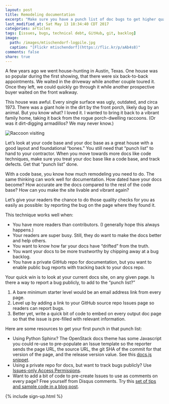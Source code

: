 ```yaml
---
layout: post
title: Remodeling documentation
excerpt: "Make sure you have a punch list of doc bugs to get higher quality results."
last_modified_at: Sat May 13 18:34:40 CDT 2017
categories: articles
tags: [issues, bugs, technical debt, GitHub, git, backlog]
image:
  path: /images/mtischendorf-logpile.jpg
  caption: "[Flickr mtischendorf](https://flic.kr/p/aAb4s8)"
comments: false
share: true
---
```


A few years ago we went house-hunting in Austin, Texas. One house was so popular during the first showing, that there were six back-to-back appointments. We waited in the driveway while another couple toured it. Once they left, we could quickly go through it while another prospective buyer waited on the front walkway.

This house was awful. Every single surface was ugly, outdated, and circa 1973. There was a giant hole in the dirt by the front porch, likely dug by an animal. But you know what? I loved it. I wanted to bring it back to a vibrant family home, taking it back from the rogue porch-dwelling raccoons. (Or was it dirt-digging armadillos? We may never know.)

![Raccoon visiting](../../images/trikersticks-raccoon.jpg "Raccoon visiting")

Let’s look at your code base and your doc base as a great house with a good layout and foundational “bones.” You still need that “punch list” to hand to your contractor. When you move towards more docs like code techniques, make sure you treat your doc base like a code base, and track defects. Get that “punch list” done.

With a code base, you know how much remodeling you need to do. The same thinking can work well for documentation. How dated have your docs become? How accurate are the docs compared to the rest of the code base? How can you make the site livable and vibrant again?

Let’s give your readers the chance to do those quality checks for you as easily as possible: by reporting the bug on the page where they found it.

This technique works well when:

* You have more readers than contributors. (I generally hope this always happens.)
* Your readers are super busy. Still, they do want to make the docs better and help others.
* You want to know how far your docs have “drifted” from the truth.
* You want your docs to be more trustworthy by chipping away at a bug backlog.
* You have a private GitHub repo for documentation, but you want to enable public bug reports with tracking back to your docs repo.

Your quick win is to look at your current docs site, on any given page. Is there a way to report a bug publicly, to add to the “punch list?”

1. A bare minimum starter level would be an email address link from every page.
1. Level up by adding a link to your GitHub source repo Issues page so readers can report bugs.
1. Better yet, write a quick bit of code to embed on every output doc page so that the issue is pre-filled with relevant information.

Here are some resources to get your first punch in that punch list:

* Using Python Sphinx? The OpenStack docs theme has some Javascript you could re-use to pre-populate an Issue template so the reporter sends the page URL, the source URL, the git SHA of the commit for that version of the page, and the release version value. See this [docs.js snippet](https://github.com/openstack/openstackdocstheme/blob/master/openstackdocstheme/theme/openstackdocs/static/js/docs.js#L119).
* Using a private repo for docs, but want to track bugs publicly? Use [Issues-only Access Permissions](https://help.github.com/articles/issues-only-access-permissions/).
* Want to add a bit of code to pre-create Issues to use as comments on every page? Free yourself from Disqus comments. Try this [set of tips and sample code in a blog post](https://zpbappi.com/jekyll-with-tags-archive-and-comments-in-github-pages/).

{% include sign-up.html %}
